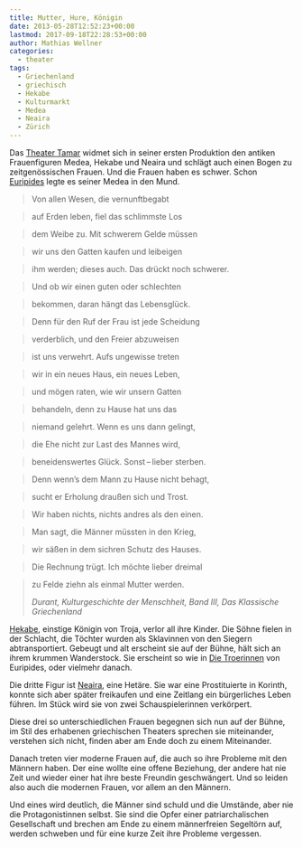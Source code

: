 ```yaml
---
title: Mutter, Hure, Königin
date: 2013-05-28T12:52:23+00:00
lastmod: 2017-09-18T22:28:53+00:00
author: Mathias Wellner
categories:
  - theater
tags:
  - Griechenland
  - griechisch
  - Hekabe
  - Kulturmarkt
  - Medea
  - Neaira
  - Zürich
---
```

Das [Theater Tamar](http://www.theatertamar.ch/) widmet sich in seiner ersten Produktion den antiken Frauenfiguren Medea, Hekabe und Neaira und schlägt auch einen Bogen zu zeitgenössischen Frauen. Und die Frauen haben es schwer. Schon [Euripides](http://de.wikipedia.org/wiki/Euripides) legte es seiner Medea in den Mund.

> Von allen Wesen, die vernunftbegabt
  
> auf Erden leben, fiel das schlimmste Los
  
> dem Weibe zu. Mit schwerem Gelde müssen
  
> wir uns den Gatten kaufen und leibeigen
  
> ihm werden; dieses auch. Das drückt noch schwerer.
  
> Und ob wir einen guten oder schlechten
  
> bekommen, daran hängt das Lebensglück.
  
> Denn für den Ruf der Frau ist jede Scheidung
  
> verderblich, und den Freier abzuweisen
  
> ist uns verwehrt. Aufs ungewisse treten
  
> wir in ein neues Haus, ein neues Leben,
  
> und mögen raten, wie wir unsern Gatten
  
> behandeln, denn zu Hause hat uns das
  
> niemand gelehrt. Wenn es uns dann gelingt,
  
> die Ehe nicht zur Last des Mannes wird,
  
> beneidenswertes Glück. Sonst&thinsp;&ndash;&thinsp;lieber sterben.
  
> Denn wenn&#8217;s dem Mann zu Hause nicht behagt,
  
> sucht er Erholung draußen sich und Trost.
  
> Wir haben nichts, nichts andres als den einen.
  
> Man sagt, die Männer müssten in den Krieg,
  
> wir säßen in dem sichren Schutz des Hauses.
  
> Die Rechnung trügt. Ich möchte lieber dreimal
  
> zu Felde ziehn als einmal Mutter werden.
> 
> _Durant, Kulturgeschichte der Menschheit, Band III, Das Klassische Griechenland_ 

[Hekabe](http://de.wikipedia.org/wiki/Hekabe), einstige Königin von Troja, verlor all ihre Kinder. Die Söhne fielen in der Schlacht, die Töchter wurden als Sklavinnen von den Siegern abtransportiert. Gebeugt und alt erscheint sie auf der Bühne, hält sich an ihrem krummen Wanderstock. Sie erscheint so wie in [Die Troerinnen](http://de.wikipedia.org/wiki/Die_Troerinnen) von Euripides, oder vielmehr danach. 

Die dritte Figur ist [Neaira](http://de.wikipedia.org/wiki/Neaira_%28Het%C3%A4re%29), eine Hetäre. Sie war eine Prostituierte in Korinth, konnte sich aber später freikaufen und eine Zeitlang ein bürgerliches Leben führen. Im Stück wird sie von zwei Schauspielerinnen verkörpert.

Diese drei so unterschiedlichen Frauen begegnen sich nun auf der Bühne, im Stil des erhabenen griechischen Theaters sprechen sie miteinander, verstehen sich nicht, finden aber am Ende doch zu einem Miteinander. 

Danach treten vier moderne Frauen auf, die auch so ihre Probleme mit den Männern haben. Der eine wollte eine offene Beziehung, der andere hat nie Zeit und wieder einer hat ihre beste Freundin geschwängert. Und so leiden also auch die modernen Frauen, vor allem an den Männern. 

Und eines wird deutlich, die Männer sind schuld und die Umstände, aber nie die Protagonistinnen selbst. Sie sind die Opfer einer patriarchalischen Gesellschaft und brechen am Ende zu einem männerfreien Segeltörn auf, werden schweben und für eine kurze Zeit ihre Probleme vergessen.